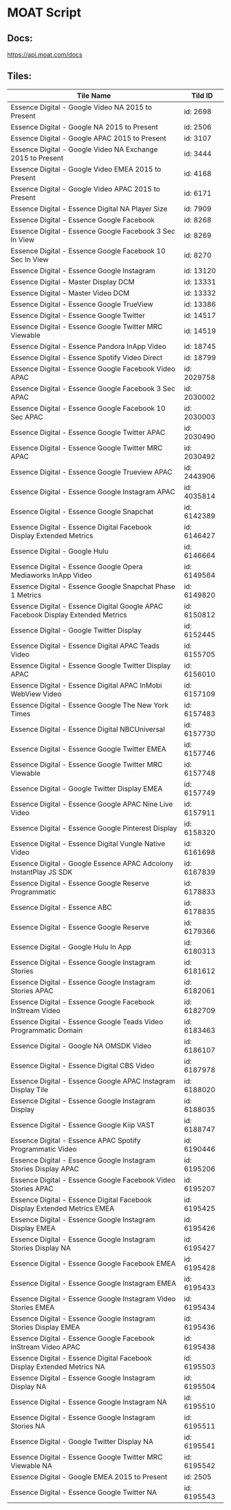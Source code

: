 # MOAT Script

## Docs:
<https://api.moat.com/docs>

## Tiles:
| Tile Name | Tild ID|
|---|---|
| Essence Digital - Google Video NA 2015 to Present | id: 2698|
| Essence Digital - Google NA 2015 to Present | id: 2506|
| Essence Digital - Google APAC 2015 to Present | id: 3107|
| Essence Digital - Google Video NA Exchange 2015 to Present | id: 3444|
| Essence Digital - Google Video EMEA 2015 to Present | id: 4168|
| Essence Digital - Google Video APAC 2015 to Present | id: 6171|
| Essence Digital - Essence Digital NA Player Size | id: 7909|
| Essence Digital - Essence Google Facebook | id: 8268|
| Essence Digital - Essence Google Facebook 3 Sec In View | id: 8269|
| Essence Digital - Essence Google Facebook 10 Sec In View | id: 8270|
| Essence Digital - Essence Google Instagram | id: 13120|
| Essence Digital - Master Display DCM | id: 13331|
| Essence Digital - Master Video DCM | id: 13332|
| Essence Digital - Essence Google TrueView | id: 13386|
| Essence Digital - Essence Google Twitter | id: 14517|
| Essence Digital - Essence Google Twitter MRC Viewable | id: 14519|
| Essence Digital - Essence Pandora InApp Video | id: 18745|
| Essence Digital - Essence Spotify Video Direct | id: 18799|
| Essence Digital - Essence Google Facebook Video APAC | id: 2029758|
| Essence Digital - Essence Google Facebook 3 Sec APAC | id: 2030002|
| Essence Digital - Essence Google Facebook 10 Sec APAC | id: 2030003|
| Essence Digital - Essence Google Twitter APAC | id: 2030490|
| Essence Digital - Essence Google Twitter MRC APAC | id: 2030492|
| Essence Digital - Essence Google Trueview APAC | id: 2443906|
| Essence Digital - Essence Google Instagram APAC | id: 4035814|
| Essence Digital - Essence Google Snapchat | id: 6142389|
| Essence Digital - Essence Digital Facebook Display Extended Metrics | id: 6146427|
| Essence Digital - Google Hulu | id: 6146664|
| Essence Digital - Essence Google Opera Mediaworks InApp Video | id: 6149564|
| Essence Digital - Essence Google Snapchat Phase 1 Metrics | id: 6149820|
| Essence Digital - Essence Digital Google APAC Facebook Display Extended Metrics | id: 6150812|
| Essence Digital - Google Twitter Display | id: 6152445|
| Essence Digital - Essence Digital APAC Teads Video | id: 6155705|
| Essence Digital - Essence Google Twitter Display APAC | id: 6156010|
| Essence Digital - Essence Digital APAC InMobi WebView Video | id: 6157109|
| Essence Digital - Essence Google The New York Times | id: 6157483|
| Essence Digital - Essence Digital NBCUniversal | id: 6157730|
| Essence Digital - Essence Google Twitter EMEA | id: 6157746|
| Essence Digital - Essence Google Twitter MRC Viewable | id: 6157748|
| Essence Digital - Google Twitter Display EMEA | id: 6157749|
| Essence Digital - Essence Google APAC Nine Live Video | id: 6157911|
| Essence Digital - Essence Google Pinterest Display | id: 6158320|
| Essence Digital - Essence Digital Vungle Native Video | id: 6161698|
| Essence Digital - Google Essence APAC Adcolony InstantPlay JS SDK | id: 6167839|
| Essence Digital - Essence Google Reserve Programmatic | id: 6178833|
| Essence Digital - Essence ABC | id: 6178835|
| Essence Digital - Essence Google Reserve | id: 6179366|
| Essence Digital - Google Hulu In App | id: 6180313|
| Essence Digital - Essence Google Instagram Stories | id: 6181612|
| Essence Digital - Essence Google Instagram Stories APAC | id: 6182061|
| Essence Digital - Essence Google Facebook InStream Video | id: 6182709|
| Essence Digital - Essence Google Teads Video Programmatic Domain | id: 6183463|
| Essence Digital - Google NA OMSDK Video | id: 6186107|
| Essence Digital - Essence Digital CBS Video | id: 6187978|
| Essence Digital - Essence Google APAC Instagram Display Tile | id: 6188020|
| Essence Digital - Essence Google Instagram Display | id: 6188035|
| Essence Digital - Essence Google Kiip VAST | id: 6188747|
| Essence Digital - Essence APAC Spotify Programmatic Video | id: 6190446|
| Essence Digital - Essence Google Instagram Stories Display APAC | id: 6195206|
| Essence Digital - Essence Google Facebook Video Stories APAC | id: 6195207|
| Essence Digital - Essence Digital Facebook Display Extended Metrics EMEA | id: 6195425|
| Essence Digital - Essence Google Instagram Display EMEA | id: 6195426|
| Essence Digital - Essence Google Instagram Stories Display NA | id: 6195427|
| Essence Digital - Essence Google Facebook EMEA | id: 6195428|
| Essence Digital - Essence Google Instagram EMEA | id: 6195433|
| Essence Digital - Essence Google Instagram Video Stories EMEA | id: 6195434|
| Essence Digital - Essence Google Instagram Stories Display EMEA | id: 6195436|
| Essence Digital - Essence Google Facebook InStream Video APAC | id: 6195438|
| Essence Digital - Essence Digital Facebook Display Extended Metrics NA | id: 6195503|
| Essence Digital - Essence Google Instagram Display NA | id: 6195504|
| Essence Digital - Essence Google Instagram NA | id: 6195510|
| Essence Digital - Essence Google Instagram Stories NA | id: 6195511|
| Essence Digital - Google Twitter Display NA | id: 6195541|
| Essence Digital - Essence Google Twitter MRC Viewable NA | id: 6195542|
| Essence Digital - Google EMEA 2015 to Present | id: 2505|
| Essence Digital - Essence Google Twitter NA | id: 6195543
